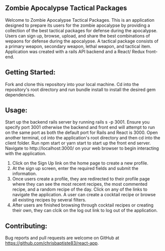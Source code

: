 ## Zombie Apocalypse Tactical Packages

Welcome to Zombie Apocalypse Tactical Packages. This is an application designed to prepare its users for the zombie apocalypse by providing a collection of the best tactical packages for defense during the apocalypse. Users can sign up, browse, upload, and share the best combinations of wepaons for defense during the apocalypse. A tactical package consists of a primary weapon, secondary weapon, lethal weapon, and tactical item. Application was created with a rails API backend and a React/ Redux front-end.  

## Getting Started: 

Fork and clone this repository into your local machine. Cd into the repository's root directory and run bundle install to install the desired gem dependencies. 

## Usage: 

Start up the backend rails server by running rails s -p 3001. Ensure you specify port 3001 otherwise the backend and front end will attempt to run on the same port as both the default port for Rails and React is 3000. Open another terminal, cd into the application's root directory and then cd into the client folder. Run npm start or yarn start to start up the front end server. Navigate to http://localhost:3000/ on your web browser to begin interacting with the application. 

1. Click on the Sign Up link on the home page to create a new profile. 
2. At the sign up screen, enter the required fields and submit the information. 
3. Once users create a profile, they are redirected to their profile page where they can see the most recent recipes, the most commented recipe, and a random recipe of the day.
Click on any of the links to navigate the application. A user can create a cocktail recipe or browse all existing recipes by several filters. 
4. After users are finished browsing through cocktail recipes or creating their own, they can clcik on the log out link to log out of the application.

## Contributing:

Bug reports and pull requests are welcome on GitHub at https://github.com/chrisbaptiste83/react-app.
